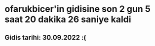 # ofarukbicer'in gidisine son 2 gun 5 saat 20 dakika 26 saniye kaldi

## Gidis tarihi: 30.09.2022 :(